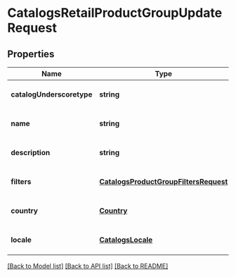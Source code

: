 # CatalogsRetailProductGroupUpdateRequest

## Properties
Name | Type | Description | Notes
------------ | ------------- | ------------- | -------------
**catalogUnderscoretype** | **string** |  | [optional] [default to null]
**name** | **string** |  | [optional] [default to null]
**description** | **string** |  | [optional] [default to null]
**filters** | [**CatalogsProductGroupFiltersRequest**](CatalogsProductGroupFiltersRequest.md) |  | [optional] [default to null]
**country** | [**Country**](Country.md) |  | [optional] [default to null]
**locale** | [**CatalogsLocale**](CatalogsLocale.md) |  | [optional] [default to null]

[[Back to Model list]](../README.md#documentation-for-models) [[Back to API list]](../README.md#documentation-for-api-endpoints) [[Back to README]](../README.md)


